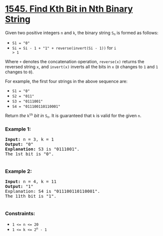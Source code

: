 # [1545. Find Kth Bit in Nth Binary String](https://leetcode.com/problems/find-kth-bit-in-nth-binary-string)

Given two positive integers <code>n</code> and <code>k</code>, the binary string <code>S<sub>n</sub></code> is formed as follows:

- <code>S1 = "0"</code>
- <code>Si = Si - 1 + "1" + reverse(invert(Si - 1))</code> for <code>i > 1</code>

Where <code>+</code> denotes the concatenation operation, <code>reverse(x)</code> returns the reversed string <code>x</code>, 
and <code>invert(x)</code> inverts all the bits in <code>x</code> (<code>0</code> changes to <code>1</code> and <code>1</code> changes to <code>0</code>).

For example, the first four strings in the above sequence are:

- <code>S1 = "0"</code>
- <code>S2 = "011"</code>
- <code>S3 = "0111001"</code>
- <code>S4 = "011100110110001"</code>
  
Return <em>the</em> <code>k<sup>th</sup></code> <em>bit in</em> <code>S<sub>n</sub></code>. It is guaranteed that <code>k</code> is valid for the given <code>n</code>.

### **Example 1:**
<pre>
<strong>Input:</strong> n = 3, k = 1
<strong>Output:</strong> "0"
<strong>Explanation:</strong> S3 is "0111001".
The 1st bit is "0".
  </pre>
### **Example 2:**
<pre>
<strong>Input:</strong> n = 4, k = 11
<strong>Output:</strong> "1"
</strong>Explanation:</strong> S4 is "011100110110001".
The 11th bit is "1".
 </pre>

### **Constraints:**

- <code>1 <= n <= 20</code>
- <code>1 <= k <= 2<sup>n</sup> - 1</code>
